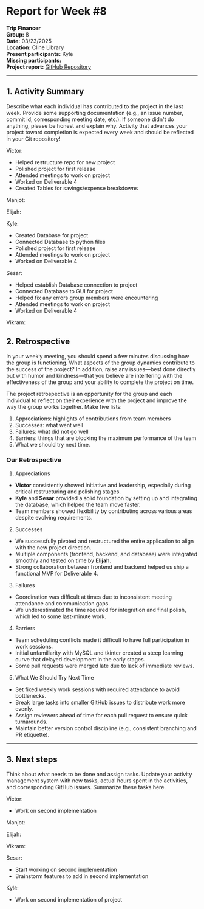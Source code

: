# Report for Week #8

**Trip Financer**  
**Group:** 8  
**Date:** 03/23/2025  
**Location:** Cline Library  
**Present participants:**   Kyle   
**Missing participants:**   
**Project report:** [GitHub Repository](https://github.com/sesartrumpet/cs386-pennypilot.git)  

---

## 1. Activity Summary
Describe what each individual has contributed to the project in the last week.  Provide some supporting documentation (e.g., an issue number, commit id, corresponding meeting date, etc.).  If someone didn't do anything, please be honest and explain why. Activity that advances your project toward completion is expected every week and should be reflected in your Git repository!

Victor:  
- Helped restructure repo for new project
- Polished project for first release  
- Attended meetings to work on project  
- Worked on Deliverable 4  
- Created Tables for savings/expense breakdowns

Manjot:    

Elijah:  

Kyle:  
- Created Database for project  
- Connected Database to python files  
- Polished project for first release  
- Attended meetings to work on project  
- Worked on Deliverable 4  

Sesar:  
- Helped establish Database connection to project
- Connected Database to GUI for project
- Helped fix any errors group members were encountering
- Attended meetings to work on project
- Worked on Deliverable 4

Vikram:  


## 2. Retrospective
In your weekly meeting, you should spend a few minutes discussing how the group is functioning. What aspects of the group dynamics contribute to the success of the project? In addition, raise any issues—best done directly but with humor and kindness—that you believe are interfering with the effectiveness of the group and your ability to complete the project on time.

The project retrospective is an opportunity for the group and each individual to reflect on their experience with the project and improve the way the group works together. Make five lists:

1. Appreciations: highlights of contributions from team members
2. Successes: what went well
3. Failures: what did not go well
4. Barriers: things that are blocking the maximum performance of the team
5. What we should try next time.

### Our Retrospective
1. Appreciations
- **Victor** consistently showed initiative and leadership, especially during critical restructuring and polishing stages.  
- **Kyle** and **Sesar** provided a solid foundation by setting up and integrating the database, which helped the team move faster.  
- Team members showed flexibility by contributing across various areas despite evolving requirements.

2. Successes
- We successfully pivoted and restructured the entire application to align with the new project direction.  
- Multiple components (frontend, backend, and database) were integrated smoothly and tested on time by **Elijah**.  
- Strong collaboration between frontend and backend helped us ship a functional MVP for Deliverable 4.

3. Failures
- Coordination was difficult at times due to inconsistent meeting attendance and communication gaps.  
- We underestimated the time required for integration and final polish, which led to some last-minute work.

4. Barriers
- Team scheduling conflicts made it difficult to have full participation in work sessions.  
- Initial unfamiliarity with MySQL and tkinter created a steep learning curve that delayed development in the early stages.  
- Some pull requests were merged late due to lack of immediate reviews.

5. What We Should Try Next Time
- Set fixed weekly work sessions with required attendance to avoid bottlenecks.  
- Break large tasks into smaller GitHub issues to distribute work more evenly.  
- Assign reviewers ahead of time for each pull request to ensure quick turnarounds.  
- Maintain better version control discipline (e.g., consistent branching and PR etiquette).  
---

## 3. Next steps
Think about what needs to be done and assign tasks. Update your activity management system with new tasks, actual hours spent in the activities, and corresponding GitHub issues.  Summarize these tasks here.

Victor:  
- Work on second implementation

Manjot:   


Elijah:  


Vikram:  


Sesar:  
- Start working on second implementation
- Brainstorm features to add in second implementation

Kyle:  
- Work on second implementation of project